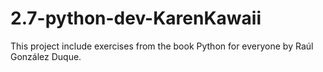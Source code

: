 # 2.7-python-dev-KarenKawaii
This project include exercises from the book Python for everyone by Raúl González Duque.
